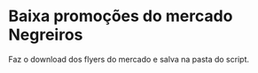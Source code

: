 # Baixa promoções do mercado Negreiros

Faz o download dos flyers do mercado e salva na pasta do script.
